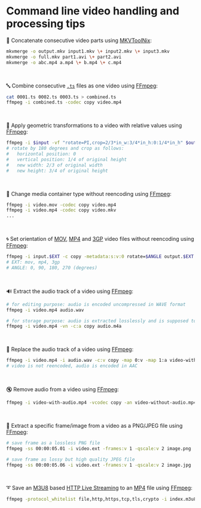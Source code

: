 # Command line video handling and processing tips

:dango: Concatenate consecutive video parts using [MKVToolNix](https://mkvtoolnix.download/):
```sh
mkvmerge -o output.mkv input1.mkv \+ input2.mkv \+ input3.mkv
mkvmerge -o full.mkv part1.avi \+ part2.avi
mkvmerge -o abc.mp4 a.mp4 \+ b.mp4 \+ c.mp4
```

&nbsp;

:abc: Combine consecutive [`.ts`](https://en.wikipedia.org/wiki/MPEG_transport_stream) files as one video using [FFmpeg](https://ffmpeg.org/):
```sh
cat 0001.ts 0002.ts 0003.ts > combined.ts
ffmpeg -i combined.ts -codec copy video.mp4
```
<!-- try the piped version 'cat ... | ffmpeg -i pipe:0 ...' -->

&nbsp;

:triangular_ruler: Apply geometric transformations to a video with relative values using [FFmpeg](https://ffmpeg.org/):
```sh
ffmpeg -i $input -vf "rotate=PI,crop=2/3*in_w:3/4*in_h:0:1/4*in_h" $output
# rotate by 180 degrees and crop as follows:
#   horizontal position: 0
#   vertical position: 1/4 of original height
#   new width: 2/3 of original width
#   new height: 3/4 of original height
```

&nbsp;

:gift: Change media container type without reencoding using [FFmpeg](https://ffmpeg.org/):
```sh
ffmpeg -i video.mov -codec copy video.mp4
ffmpeg -i video.mp4 -codec copy video.mkv
...
```

&nbsp;

:cyclone: Set orientation of [MOV](https://en.wikipedia.org/wiki/QuickTime_File_Format), [MP4](https://en.wikipedia.org/wiki/MPEG-4) and [3GP](https://fr.wikipedia.org/wiki/3GP) video files without reencoding using [FFmpeg](https://ffmpeg.org/):
```sh
ffmpeg -i input.$EXT -c copy -metadata:s:v:0 rotate=$ANGLE output.$EXT
# EXT: mov, mp4, 3gp
# ANGLE: 0, 90, 180, 270 (degrees)
```

&nbsp;

:loud_sound: Extract the audio track of a video using [FFmpeg](https://ffmpeg.org/):
```sh
# for editing purpose: audio is encoded uncompressed in WAVE format
ffmpeg -i video.mp4 audio.wav

# for storage purpose: audio is extracted losslessly and is supposed to be AAC encoded
ffmpeg -i video.mp4 -vn -c:a copy audio.m4a
```

&nbsp;

:musical_score: Replace the audio track of a video using [FFmpeg](https://ffmpeg.org/):
```sh
ffmpeg -i video.mp4 -i audio.wav -c:v copy -map 0:v -map 1:a video-with-new-audio.mp4
# video is not reencoded, audio is encoded in AAC
```

&nbsp;

:mute: Remove audio from a video using [FFmpeg](https://ffmpeg.org/):
```sh
ffmpeg -i video-with-audio.mp4 -vcodec copy -an video-without-audio.mp4
```

&nbsp;

:white_square_button: Extract a specific frame/image from a video as a PNG/JPEG file using [FFmpeg](https://ffmpeg.org/):
```sh
# save frame as a lossless PNG file
ffmpeg -ss 00:00:05.01 -i video.ext -frames:v 1 -qscale:v 2 image.png

# save frame as lossy but high quality JPEG file
ffmpeg -ss 00:00:05.06 -i video.ext -frames:v 1 -qscale:v 2 image.jpg
```
&nbsp;

:curly_loop: Save an [M3U8](https://en.wikipedia.org/wiki/M3U#M3U8) based [HTTP Live Streaming](https://en.wikipedia.org/wiki/HTTP_Live_Streaming)
to an [MP4](https://en.wikipedia.org/wiki/MP4_file_format) file using [FFmpeg](https://ffmpeg.org/):
```sh
ffmpeg -protocol_whitelist file,http,https,tcp,tls,crypto -i index.m3u8 -c copy -bsf:a aac_adtstoasc stream.mp4
```
